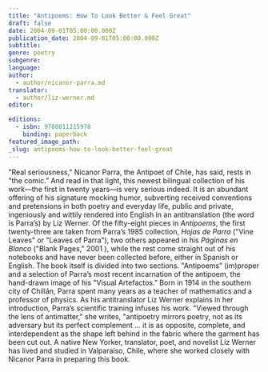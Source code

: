 ```yaml
---
title: "Antipoems: How To Look Better & Feel Great"
draft: false
date: 2004-09-01T05:00:00.000Z
publication_date: 2004-09-01T05:00:00.000Z
subtitle:
genre: poetry
subgenre:
language:
author:
  - author/nicanor-parra.md
translator:
  - author/liz-werner.md
editor:

editions:
  - isbn: 9780811215978
    binding: paperback
featured_image_path:
_slug: antipoems-how-to-look-better-feel-great
---
```


"Real seriousness," Nicanor Parra, the Antipoet of Chile, has said, rests in "the comic.” And read in that light, this newest bilingual collection of his work––the first in twenty years––is very serious indeed. It is an abundant offering of his signature mocking humor, subverting received conventions and pretensions in both poetry and everyday life, public and private, ingeniously and wittily rendered into English in an antitranslation (the word is Parra’s) by Liz Werner. Of the fifty-eight pieces in _Antipoems_, the first twenty-three are taken from Parra’s 1985 collection, _Hojas de Parra_ ("Vine Leaves" or "Leaves of Parra"), two others appeared in his _Páginas en Blanco_ ("Blank Pages," 2001 ), while the rest come straight out of his notebooks and have never been collected before, either in Spanish or English. The book itself is divided into two sections. "Antipoems” (im)proper and a selection of Parra’s most recent incarnation of the antipoem, the hand-drawn image of his "Visual Artefactos.” Born in 1914 in the southern city of Chillán, Parra spent many years as a teacher of mathematics and a professor of physics. As his antitranslator Liz Werner expIains in her introduction, Parra’s scientific training infuses his work. "Viewed through the lens of antimatter," she writes, "antipoetry mirrors poetry, not as its adversary but its perfect complement … it is as opposite, complete, and interdependent as the shape left behind in the fabric where the garment has been cut out. A native New Yorker, translator, poet, and novelist Liz Werner has lived and studied in Valparaíso, Chile, where she worked closely with Nicanor Parra in preparing this book.

